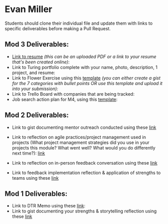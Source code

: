 # Evan Miller

Students should clone their individual file and update them with links to specific deliverables before making a Pull Request.

## Mod 3 Deliverables:

* [Link to resume](https://standardresume.co/evansays) *(this can be an uploaded PDF or a link to your resume that's been created online)*: 
* Link to Turing portfolio complete with your name, photo, description, 1 project, and resume:
* Link to Flower Exercise using this [template](https://github.com/turingschool/career-development-curriculum/blob/master/files/Career%20Unit%20-%20The%20Flower%20Diagram.pdf) *(you can either create a gist for the 7 categories with bullet points OR use this template and upload it into your submission):*
* Link to Trello Board with companies that are being tracked: 
* Job search action plan for M4, using this [template](https://github.com/turingschool/career-development-curriculum/blob/master/module_three/mod_4_action_plan_template.md):

## Mod 2 Deliverables:
* Link to gist documenting mentor outreach conducted using these [link](https://gist.github.com/EvanSays/8c14725c8c7c0d1bb811b6a752e999c1)

* Link to reflection on agile practices/project management used in projects (What project management strategies did you use in your projects this module? What went well? What would you do differently next time?):
[link](https://gist.github.com/EvanSays/98f7c39a507c76cd989347a82d7c1b47)

* Link to reflection on in-person feedback conversation using these [link](https://gist.github.com/EvanSays/da00c271b3142295628a13ddc95e998a)

* Link to feedback implementation reflection & application of strengths to teams using these [link](https://gist.github.com/EvanSays/4fa7e9202627d296a7a5c8ef5b95a456)

## Mod 1 Deliverables:
* Link to DTR Memo using these [link](https://gist.github.com/EvanSays/680cbc3a5a9fd892e189c2a12779cc42):
* Link to gist documenting your strengths & storytelling reflection using these [link](https://gist.github.com/EvanSays/aacbdd7fcfa0ebcd101d5b67c6e07f88)
